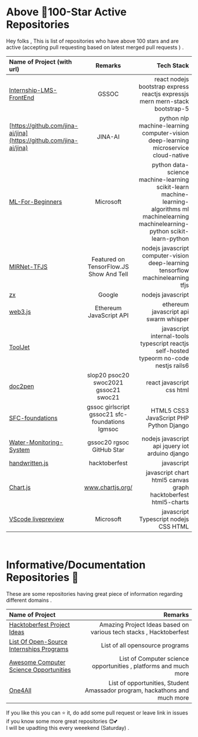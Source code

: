 # Above 🌟100-Star Active Repositories
Hey folks , This is list of repositories who have above 100 stars and are active (accepting pull requesting based on latest merged pull requests ) .

| Name of Project (with url)  |Remarks   |  Tech Stack     |
| :---        |    :----:   |          ---: |
| [Internship-LMS-FrontEnd](https://github.com/praveenscience/Internship-LMS-FrontEnd)      | GSSOC       |  react nodejs bootstrap express reactjs expressjs mern mern-stack bootstrap-5   |
| [https://github.com/jina-ai/jina](https://github.com/jina-ai/jina)    | JINA-AI   |   python nlp machine-learning  computer-vision deep-learning microservice cloud-native  |
| [ML-For-Beginners](https://github.com/microsoft/ML-For-Beginners)    | Microsoft       | python data-science machine-learning scikit-learn machine-learning-algorithms ml machinelearning machinelearning-python scikit-learn-python     |
| [MIRNet-TFJS](https://github.com/Rishit-dagli/MIRNet-TFJS)    | Featured on TensorFlow.JS Show And Tell       |   nodejs javascript computer-vision deep-learning tensorflow machinelearning tfjs   |
| [zx](https://github.com/google/zx/)    |   Google     |   nodejs javascript  |
| [web3.js](ChainSafe/web3.js)    |   Ethereum JavaScript API     |  ethereum javascript api swarm whisper   |
| [ToolJet](https://github.com/ToolJet/ToolJet)    |        | javascript internal-tools typescript reactjs self-hosted typeorm no-code nestjs rails6    |
| [doc2pen](https://github.com/smaranjitghose/doc2pen)    |  slop20 psoc20 swoc2021 gssoc21 swoc21      | react javascript css html    |
| [SFC-foundations](https://github.com/himanshu007-creator/SFC-foundations)    |     gssoc girlscript gssoc21 sfc-foundations lgmsoc   | HTML5 CSS3 JavaScript PHP Python Django    |
| [Water-Monitoring-System](https://github.com/vinitshahdeo/Water-Monitoring-System)    |  gssoc20 rgsoc  GitHub Star    | nodejs javascript api jquery iot arduino django    |
| [handwritten.js](https://github.com/alias-rahil/handwritten.js)    |     hacktoberfest   |  javascript   |
| [Chart.js](https://github.com/chartjs/Chart.js)    |      www.chartjs.org/  |   javascript chart html5 canvas graph hacktoberfest html5-charts  |
| [VScode livepreview](https://github.com/microsoft/vscode-livepreview)    |      Microsoft  |   javascript Typescript nodejs CSS HTML  |

<br>


# Informative/Documentation Repositories 📄  
These are some repositories having great piece of information regarding different domains .

| Name of Project   |Remarks   |  
| :---        |    ----:   |
| [Hacktoberfest Project Ideas]( https://github.com/praveenscience/Hacktoberfest-Project-Ideas) | Amazing Project Ideas based on various tech stacks , Hacktoberfest|
|[List Of Open-Source Internships Programs](https://github.com/deepanshu1422/List-Of-Open-Source-Internships-Programs)| List of all opensource programs |
|[Awesome Computer Science Opportunities](https://github.com/anu0012/awesome-computer-science-opportunities#fellowshipsscholarships)|List of Computer science opportunities , platforms and much more|
|[One4All](https://github.com/Surajv311/one4All)|List of  opportunities, Student Amassador program, hackathons and much more|


If you like this you can ⭐ it, do add some pull request or leave link in issues if you know some more great repositories 😊💕  
I will be upadting this every weeekend (Saturday) .

